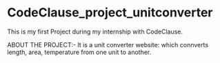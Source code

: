 # CodeClause_project_unitconverter

This is my first Project during my internship with CodeClause.

ABOUT THE PROJECT:-
It is  a unit converter website: which connverts length, area, temperature from one unit to another.
